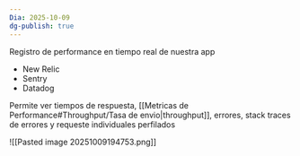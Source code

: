 ```yaml
---
Dia: 2025-10-09
dg-publish: true
---
```

Registro de performance en tiempo real de nuestra app

- New Relic
- Sentry
- Datadog


Permite ver tiempos de respuesta, [[Metricas de Performance#Throughput/Tasa de envio|throughput]], errores, stack traces de errores y requeste individuales perfilados


![[Pasted image 20251009194753.png]]